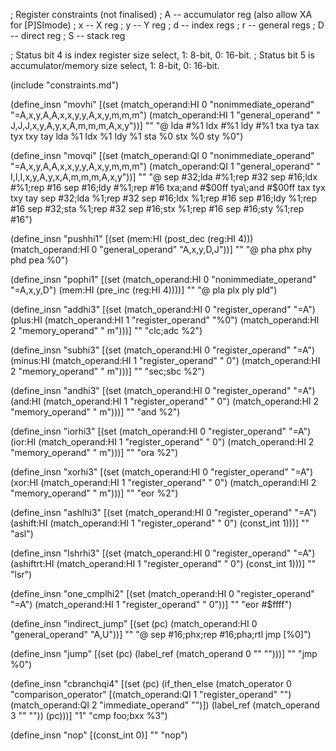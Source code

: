 ; Register constraints (not finalised)
; A -- accumulator reg (also allow XA for [P]SImode)
; x -- X reg
; y -- Y reg
; d -- index regs
; r -- general regs
; D -- direct reg
; S -- stack reg

; Status bit 4 is index register size select, 1: 8-bit, 0: 16-bit.
; Status bit 5 is accumulator/memory size select, 1: 8-bit, 0: 16-bit.

(include "constraints.md")

(define_insn "movhi"
  [(set (match_operand:HI 0 "nonimmediate_operand"
	  "=A,x,y,A,A,x,x,y,y,A,x,y,m,m,m")
	(match_operand:HI 1 "general_operand"
	  " J,J,J,x,y,A,y,x,A,m,m,m,A,x,y"))]
  ""
  "@
  lda #%1
  ldx #%1
  ldy #%1
  txa
  tya
  tax
  tyx
  txy
  tay
  lda %1
  ldx %1
  ldy %1
  sta %0
  stx %0
  sty %0")

(define_insn "movqi"
  [(set (match_operand:QI 0 "nonimmediate_operand"
	  "=A,x,y,A,A,x,x,y,y,A,x,y,m,m,m")
	(match_operand:QI 1 "general_operand"
	  " I,I,I,x,y,A,y,x,A,m,m,m,A,x,y"))]
  ""
  "@
  sep #32\;lda #%1\;rep #32
  sep #16\;ldx #%1\;rep #16
  sep #16\;ldy #%1\;rep #16
  txa\;and #$00ff
  tya\;and #$00ff
  tax
  tyx
  txy
  tay
  sep #32\;lda %1\;rep #32
  sep #16\;ldx %1\;rep #16
  sep #16\;ldy %1\;rep #16
  sep #32\;sta %1\;rep #32
  sep #16\;stx %1\;rep #16
  sep #16\;sty %1\;rep #16")

(define_insn "pushhi1"
  [(set (mem:HI (post_dec (reg:HI 4)))
	(match_operand:HI 0 "general_operand" "A,x,y,D,J"))]
  ""
  "@
  pha
  phx
  phy
  phd
  pea %0")

(define_insn "pophi1"
  [(set (match_operand:HI 0 "nonimmediate_operand" "=A,x,y,D")
	(mem:HI (pre_inc (reg:HI 4))))]
  ""
  "@
  pla
  plx
  ply
  pld")

(define_insn "addhi3"
  [(set (match_operand:HI 0 "register_operand"		"=A")
	(plus:HI (match_operand:HI 1 "register_operand"	"%0")
		 (match_operand:HI 2 "memory_operand"	" m")))]
  ""
  "clc\;adc %2")

(define_insn "subhi3"
  [(set (match_operand:HI 0 "register_operand"		 "=A")
	(minus:HI (match_operand:HI 1 "register_operand" " 0")
		  (match_operand:HI 2 "memory_operand"	 " m")))]
  ""
  "sec\;sbc %2")

(define_insn "andhi3"
  [(set (match_operand:HI 0 "register_operand"		"=A")
	(and:HI (match_operand:HI 1 "register_operand"	" 0")
		(match_operand:HI 2 "memory_operand"	" m")))]
  ""
  "and %2")

(define_insn "iorhi3"
  [(set (match_operand:HI 0 "register_operand"		"=A")
	(ior:HI (match_operand:HI 1 "register_operand"	" 0")
		(match_operand:HI 2 "memory_operand"	" m")))]
  ""
  "ora %2")

(define_insn "xorhi3"
  [(set (match_operand:HI 0 "register_operand"		"=A")
	(xor:HI (match_operand:HI 1 "register_operand"	" 0")
		(match_operand:HI 2 "memory_operand"	" m")))]
  ""
  "eor %2")

(define_insn "ashlhi3"
  [(set (match_operand:HI 0 "register_operand"		  "=A")
	(ashift:HI (match_operand:HI 1 "register_operand" " 0")
		   (const_int 1)))]
  ""
  "asl")

(define_insn "lshrhi3"
  [(set (match_operand:HI 0 "register_operand"		    "=A")
	(ashiftrt:HI (match_operand:HI 1 "register_operand" " 0")
		     (const_int 1)))]
  ""
  "lsr")

(define_insn "one_cmplhi2"
  [(set (match_operand:HI 0 "register_operand"		  "=A")
	(match_operand:HI 1 "register_operand"		  " 0"))]
  ""
  "eor #$ffff")

(define_insn "indirect_jump"
  [(set (pc)
	(match_operand:HI 0 "general_operand" "A,U"))]
  ""
  "@
  sep #16\;phx\;rep #16\;pha\;rtl
  jmp [%0]")

(define_insn "jump"
  [(set (pc)
	(label_ref (match_operand 0 "" "")))]
  ""
  "jmp %0")

(define_insn "cbranchqi4"
  [(set (pc) (if_then_else
	       (match_operator 0 "comparison_operator"
		 [(match_operand:QI 1 "register_operand"	"")
		  (match_operand:QI 2 "immediate_operand"	"")])
	       (label_ref (match_operand 3 "" ""))
	       (pc)))]
  "1"
  "cmp foo\;bxx %3")

(define_insn "nop"
  [(const_int 0)]
  ""
  "nop")
